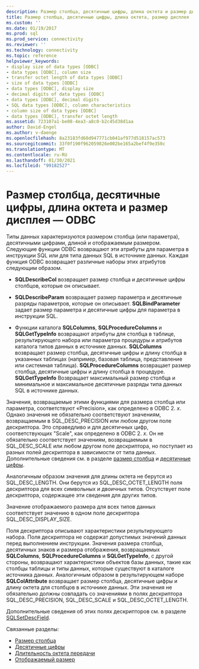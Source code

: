 ```yaml
---
description: Размер столбца, десятичные цифры, длина октета и размер дисплея — ODBC
title: Размер столбца, десятичные цифры, длина октета, размер дисплея | Документация Майкрософт
ms.custom: ''
ms.date: 01/19/2017
ms.prod: sql
ms.prod_service: connectivity
ms.reviewer: ''
ms.technology: connectivity
ms.topic: reference
helpviewer_keywords:
- display size of data types [ODBC]
- data types [ODBC], column size
- transfer octet length of data types [ODBC]
- size of data types [ODBC]
- data types [ODBC], display size
- decimal digits of data types [ODBC]
- data types [ODBC], decimal digits
- SQL data types [ODBC], column characteristics
- column size of data types [ODBC]
- data types [ODBC], transfer octet length
ms.assetid: 723107a1-be08-4ea3-a8c0-b2c45d38d1aa
author: David-Engel
ms.author: v-daenge
ms.openlocfilehash: 8a23183fd60d947771cb041af977d518157ac573
ms.sourcegitcommit: 33f0f190f962059826e002be165a2bef4f9e350c
ms.translationtype: MT
ms.contentlocale: ru-RU
ms.lasthandoff: 01/30/2021
ms.locfileid: "99182527"
---
```

# <a name="column-size-decimal-digits-transfer-octet-length-and-display-size---odbc"></a>Размер столбца, десятичные цифры, длина октета и размер дисплея — ODBC
Типы данных характеризуются размером столбца (или параметра), десятичными цифрами, длиной и отображаемым размером. Следующие функции ODBC возвращают эти атрибуты для параметра в инструкции SQL или для типа данных SQL в источнике данных. Каждая функция ODBC возвращает различные наборы этих атрибутов следующим образом.  
  
-   **SQLDescribeCol** возвращает размер столбца и десятичные цифры столбцов, которые он описывает.  
  
-   **SQLDescribeParam** возвращает размер параметра и десятичные разряды параметров, которые он описывает. **SQLBindParameter** задает размер параметра и десятичные цифры для параметра в инструкции SQL.  
  
-   Функции каталога **SQLColumns**, **SQLProcedureColumns** и **SQLGetTypeInfo** возвращают атрибуты для столбца в таблице, результирующего набора или параметра процедуры и атрибутов каталога типов данных в источнике данных. **SQLColumns** возвращает размер столбца, десятичные цифры и длину столбца в указанных таблицах (например, базовая таблица, представление или системная таблица). **SQLProcedureColumns** возвращает размер столбца, десятичные цифры и длину столбца в процедуре. **SQLGetTypeInfo** Возвращает максимальный размер столбца и минимальное и максимальное десятичные разряды типа данных SQL в источнике данных.  
  
 Значения, возвращаемые этими функциями для размера столбца или параметра, соответствуют «Precision», как определено в ODBC 2. *x*. Однако значения не обязательно соответствуют значениям, возвращаемым в SQL_DESC_PRECISION или любом другом поле дескриптора. Это справедливо и для десятичных цифр, соответствующих "Scale", как определено в ODBC 2. *x*. Он не обязательно соответствует значениям, возвращаемым в SQL_DESC_SCALE или любом другом поле дескриптора, но поступает из разных полей дескриптора в зависимости от типа данных. Дополнительные сведения см. в разделе [размер столбца](../../../odbc/reference/appendixes/column-size.md) и [десятичные цифры](../../../odbc/reference/appendixes/decimal-digits.md).  
  
 Аналогичным образом значения для длины октета не берутся из SQL_DESC_LENGTH. Они берутся из SQL_DESC_OCTET_LENGTH поля дескриптора для всех символьных и двоичных типов. Отсутствует поле дескриптора, содержащее эти сведения для других типов.  
  
 Значение отображаемого размера для всех типов данных соответствует значению в одном поле дескриптора SQL_DESC_DISPLAY_SIZE.  
  
 Поля дескриптора описывают характеристики результирующего набора. Поля дескриптора не содержат допустимых значений данных перед выполнением инструкции. Значения размера столбца, десятичных знаков и размера отображения, возвращаемых **SQLColumns**, **SQLProcedureColumns** и **SQLGetTypeInfo**, с другой стороны, возвращают характеристики объектов базы данных, такие как столбцы таблицы и типы данных, которые существуют в каталоге источника данных. Аналогичным образом в результирующем наборе **SQLColAttribute** возвращает размер столбца, десятичные цифры и длину октета для столбцов в источнике данных. Эти значения не обязательно должны совпадать со значениями в полях дескриптора SQL_DESC_PRECISION, SQL_DESC_SCALE и SQL_DESC_OCTET_LENGTH.  
  
 Дополнительные сведения об этих полях дескрипторов см. в разделе [SQLSetDescField](../../../odbc/reference/syntax/sqlsetdescfield-function.md).  
  
 Связанные разделы:  
  
-   [Размер столбца](../../../odbc/reference/appendixes/column-size.md)  
-   [Десятичные цифры](../../../odbc/reference/appendixes/decimal-digits.md)  
-   [Длительность октета передачи](../../../odbc/reference/appendixes/transfer-octet-length.md)  
-   [Отображаемый размер](../../../odbc/reference/appendixes/display-size.md)
